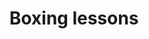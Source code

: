 ---
tag: boxing-lessons
title: Boxing lessons
description: >-
  Boxing teaches you more than just how to fight. It teaches you about life.
  Here are some life lessons from boxing that will change your life.
hero:
  label: Boxing lessons
  heading: What does boxing teach you
  text_markdown: >-
    Boxing teaches you more than just how to fight. It teaches you about life.
    Here are some life lessons from boxing that will change your life.
page_blocks:
  - _id: posts_relevant
  - _id: block_rich_text
    alignment:
    text_markdown: >-
      I was a boxer for 12 years.


      As an amateur, I earned a state Golden Glove Title, a National P.A.L.
      title, and a peak rating of \#4 in the nation. As a professional boxer, I
      was signed to Roc Nation Sports and went 13-1-1.


      Here are some boxing lessons from the boxing gym that you can also use in
      your personal life.


      ## Pain is just a feeling


      Everything in boxing hurts.


      The training, the fighting, even good defense. Discomfort doesn't mean
      anything. In fact, you should worry if you *don't* feel anything. Rarely,
      does pain come before the knockout punch. You just suddenly find yourself
      on the canvas wondering what happened.


      Hurting is a sign that you're still in the game


      Read this article to learn how to push through the pain:


      [**How to push through the pain**](/pushing-through-the-pain/)


      ## The punch you don't see is the one that knocks you out


      As long as you can keep your mind alert enough to see what's coming, there
      is little chance it will overwhelm you. But the moment something sneaks
      past you, it's going to do more damage because you aren't ready.


      When something slips past your defense, it doesn’t matter your level of
      strength & conditioning or your cardio level. The fight will be over.


      Life is like this as well. It’s always the thing you don’t expect and
      don’t see coming that will put you down the hardest.


      ## Don't blink


      Normies flinch when a threat comes their way.


      A fighter will be destroyed by feints if he reacts to everything. There is
      no advantage to flinching. Either it's a distraction to set you up for
      something worse OR it's the real thing and by not biting, you're ready.


      There is nothing to fear in the fight but losing control of your mind. As
      long as you have that, then you have a great chance of surviving and even
      winning.


      Read this article on how boxing teaches you how to handle fear:


      [**How to overcome fear: 7 Lessons from boxing**](/how-to-overcome-fear/)


      ## Make 'em miss close


      Make your opponent miss by as little as possible.


      If they miss you by too much, you won't be in a position to capitalize.


      You can't flinch. You can't freak out. You must be patient, brave, and
      relaxed when you're under fire. It's the only way to capitalize.


      Read this article on how to stay calm:


      [**How to be a chill person**](/how-to-be-chill/)


      ## Fear is useful


      When you're afraid, it means you take the threat seriously.


      It's pointless to try and stop being nervous. Instead, recognize it as a
      call to harness all of your faculties on the task at hand. Fear should
      invigorate you. Like pain, worry when you don't feel it.


      Fear lets you know that you’re alive. It lets you know that there is
      something worth fighting for that you must prepare for.


      ## Talent is real


      But it's useless without heart & discipline


      You need discipline to train and develop your talent. You need heart to
      fight If you lack discipline, you won't survive the training If you lack
      talent, you won't survive the fight If you lack heart, you're useless.


      Read this article to see how important hard work, even if you have talent:


      [**Hard work beats talent**](/hard-work-beats-talent/)


      ## Beauty is boredom


      You won't become good at something until you're practicing it to
      boredom–and then keep practicing. No one becomes talented if they only
      practice when motivated or excited–because most practice is boring.


      This is a feature to weed people out. Not a bug.


      Read these articles to learn how to focus, even if you’re bored:


      **[How to focus](/how-to-focus-better/)**[**&nbsp;better**](__notset__)


      ## Control your emotions


      This doesn't mean being emotionless. It means that you do things with your
      emotions as the passenger; not the driver.


      You can't give in to your feelings, because they will betray the future
      you mentally planned for and physically trained to attain.


      ## No one likes getting hit


      But you won't survive if you don't learn how to roll with the punches and
      tolerate pain.


      You need to land punches to win, but it's more important to be able to
      take a punch than to give one.


      ## There are only two ways to get anything worthwhile


      The hard way and the *really* hard way. Once you accept that, then you can
      get to work putting in the painful, miserable work.


      It's always gonna suck because it's not supposed to be fun. It's supposed
      to develop you.


      ## Other articles about boxing
---
